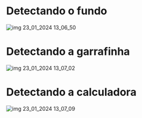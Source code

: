 # Detectando o fundo
![img 23_01_2024 13_06_50](https://github.com/Gatiel/Visao-Computacional/assets/69369161/ef86bfaa-efa4-416f-abd3-59ea38967bbf)

# Detectando a garrafinha
![img 23_01_2024 13_07_02](https://github.com/Gatiel/Visao-Computacional/assets/69369161/21010d83-ec08-49d1-bcfc-9b69ed979711)

# Detectando a calculadora
![img 23_01_2024 13_07_09](https://github.com/Gatiel/Visao-Computacional/assets/69369161/80fa7ac5-ea68-4461-80e1-7ecf4912893c)
